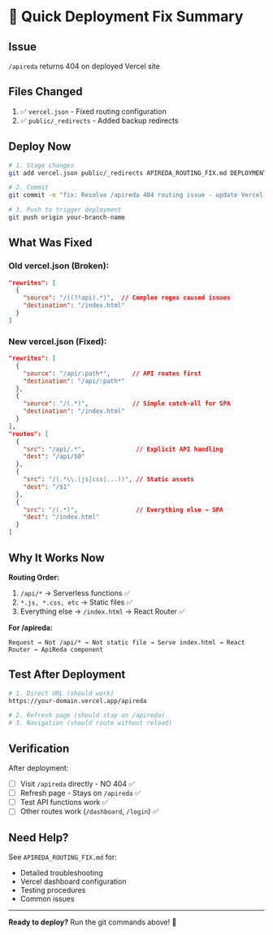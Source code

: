 # 🚀 Quick Deployment Fix Summary

## Issue
`/apireda` returns 404 on deployed Vercel site

## Files Changed
1. ✅ `vercel.json` - Fixed routing configuration
2. ✅ `public/_redirects` - Added backup redirects

## Deploy Now

```bash
# 1. Stage changes
git add vercel.json public/_redirects APIREDA_ROUTING_FIX.md DEPLOYMENT_FIX_SUMMARY.md

# 2. Commit
git commit -m "fix: Resolve /apireda 404 routing issue - update Vercel SPA routing"

# 3. Push to trigger deployment
git push origin your-branch-name
```

## What Was Fixed

### Old vercel.json (Broken):
```json
"rewrites": [
  {
    "source": "/((?!api).*)",  // Complex regex caused issues
    "destination": "/index.html"
  }
]
```

### New vercel.json (Fixed):
```json
"rewrites": [
  {
    "source": "/api/:path*",      // API routes first
    "destination": "/api/:path*"
  },
  {
    "source": "/(.*)",            // Simple catch-all for SPA
    "destination": "/index.html"
  }
],
"routes": [
  {
    "src": "/api/.*",              // Explicit API handling
    "dest": "/api/$0"
  },
  {
    "src": "/(.*\\.(js|css|...))", // Static assets
    "dest": "/$1"
  },
  {
    "src": "/(.*)",                // Everything else → SPA
    "dest": "/index.html"
  }
]
```

## Why It Works Now

**Routing Order:**
1. `/api/*` → Serverless functions ✅
2. `*.js, *.css, etc` → Static files ✅  
3. Everything else → `/index.html` → React Router ✅

**For /apireda:**
```
Request → Not /api/* → Not static file → Serve index.html → React Router → ApiReda component
```

## Test After Deployment

```bash
# 1. Direct URL (should work)
https://your-domain.vercel.app/apireda

# 2. Refresh page (should stay on /apireda)
# 3. Navigation (should route without reload)
```

## Verification

After deployment:
- [ ] Visit `/apireda` directly - NO 404 ✅
- [ ] Refresh page - Stays on `/apireda` ✅
- [ ] Test API functions work ✅
- [ ] Other routes work (`/dashboard`, `/login`) ✅

## Need Help?

See `APIREDA_ROUTING_FIX.md` for:
- Detailed troubleshooting
- Vercel dashboard configuration
- Testing procedures
- Common issues

---

**Ready to deploy?** Run the git commands above! 🚀
